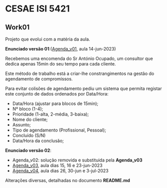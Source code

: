 # CESAE ISI 5421 
 
## Work01
 
Projeto que evolui com a matéria da aula.

**Enunciado versão 01**:([Agenda_v01](Agenda_v01/), aula 14-jun-2023)

Recebemos uma encomenda do Sr António Ocupado, um consultor que dedica apenas 15min do seu tempo para cada cliente. 

Este método de trabalho está a criar-lhe constrangimentos na gestão do agendamento de compromissos.

Para evitar colisões de agendamento pediu um sistema que permita registar este conjunto de dados ordenados por Data/Hora:
  - Data/Hora (ajustar para blocos de 15min);
  - Nº bloco (1-4);
  - Prioridade (1-alta, 2-média, 3-baixa);
  - Nome do cliente;
  - Assunto;
  - Tipo de agendamento (Profissional, Pessoal);
  - Concluído (S/N)
  - Data/Hora da conclusão;
 
**Enunciado versão 02**:
 
  - Agenda_v02: solução removida e substituida pela **Agenda_v03**  
  - [Agenda_v03](Agenda_v03/), aula dias 15, 16 e 23-jun-2023
  - [Agenda_v04](Agenda_v04/), aula dias 26, 30-jun e 3-jul-2023
 
Alterações diversas, detalhadas no documento **README.md**
 
 
 